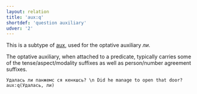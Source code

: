 ```yaml
---
layout: relation
title: 'aux:q'
shortdef: 'question auxiliary'
udver: '2'
---
```


This is a subtype of [aux](), used for the optative auxiliary _ли_.

The optative auxiliary, when attached to a predicate,
typically carries some of the tense/aspect/modality suffixes as well as person/number agreement suffixes.

~~~ sdparse
Удалась ли панжемс ся кенкшсь? \n Did he manage to open that door?
aux:q(Удалась, ли)
~~~

<!-- Interlanguage links updated Pá kvě 14 11:08:53 CEST 2021 -->
